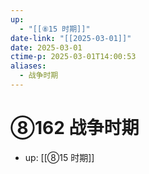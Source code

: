 ```yaml
---
up:
  - "[[⑧15 时期]]"
date-link: "[[2025-03-01]]"
date: 2025-03-01
ctime-p: 2025-03-01T14:00:53
aliases:
  - 战争时期
---
```


# ⑧162 战争时期

- up: [[⑧15 时期]]

